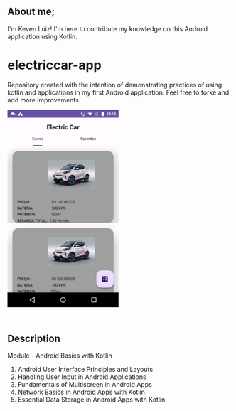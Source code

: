 ## About me;


I'm Keven Luiz! I'm here to contribute my knowledge on this Android application using Kotlin.


# electriccar-app
Repository created with the intention of demonstrating practices of using kotlin and applications in my first Android application. Feel free to forke and add more improvements.

<img src="https://raw.githubusercontent.com/kevenluiz/electric-car-app/Master2/image.png" width="250">


## <br />Description


Module - Android Basics with Kotlin


1. Android User Interface Principles and Layouts
2. Handling User Input in Android Applications
3. Fundamentals of Multiscreen in Android Apps
4. Network Basics in Android Apps with Kotlin
5. Essential Data Storage in Android Apps with Kotlin
